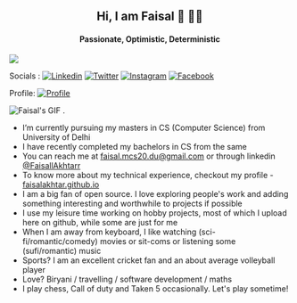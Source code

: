 <h2 align='center'>Hi, I am Faisal 👋 👨‍💻</h2>
<h4 align='center'>Passionate, Optimistic, Deterministic</h4>

![](http://faisals-app.glitch.me/visitors?user=faisalAkhtar)

Socials : [![Linkedin](https://img.shields.io/badge/FaisallAkhtarr-0072b1?style=flat&logo=linkedin&logoColor=white)](https://www.linkedin.com/in/FaisallAkhtarr/) [![Twitter](https://img.shields.io/badge/FaisallAkhtarr-00acee?style=flat&logo=twitter&logoColor=white)](https://twitter.com/FaisallAkhtarr/) [![Instagram](https://img.shields.io/badge/faisallakhtarr-e4405f?style=flat&logo=instagram&logoColor=white)](https://instagram.com/faisallakhtarr/) [![Facebook](https://img.shields.io/badge/FaisallAkhtarr-3b5999?style=flat&logo=facebook&logoColor=white)](https://www.facebook.com/FaisallAkhtarr/)

Profile: [![Profile](https://img.shields.io/badge/faisalakhtar.github.io-blue?style=flat&logo=google-chrome&logoColor=white)](https://faisalakhtar.github.io/)

![Faisal's GIF](https://raw.githubusercontent.com/faisalAkhtar/faisalAkhtar/master/GIF.gif)
.

- I’m currently pursuing my masters in CS (Computer Science) from University of Delhi
- I have recently completed my bachelors in CS from the same
- You can reach me at faisal.mcs20.du@gmail.com or through linkedin [@FaisallAkhtarr](https://in.linkedin.com/in/FaisallAkhtarr/)
- To know more about my technical experience, checkout my profile - [faisalakhtar.github.io](https://faisalakhtar.github.io/)
- I am a big fan of open source. I love exploring people's work and adding something interesting and worthwhile to projects if possible
- I use my leisure time working on hobby projects, most of which I upload here on github, while some are just for me
- When I am away from keyboard, I like watching (sci-fi/romantic/comedy) movies or sit-coms or listening some (sufi/romantic) music
- Sports? I am an excellent cricket fan and an about average volleyball player
- Love? Biryani / travelling / software development / maths
- I play chess, Call of duty and Taken 5 occasionally. Let's play sometime!
